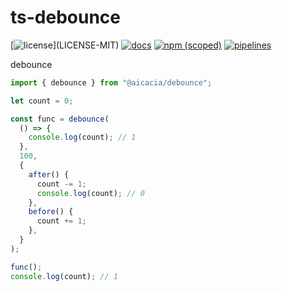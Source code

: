 # ts-debounce

[![license](https://img.shields.io/badge/license-MIT%2FApache--2.0-blue")](LICENSE-MIT)
[![docs](https://img.shields.io/badge/docs-typescript-blue.svg)](https://aicacia.gitlab.io/libs/ts-debounce/)
[![npm (scoped)](https://img.shields.io/npm/v/@aicacia/debounce)](https://www.npmjs.com/package/@aicacia/debounce)
[![pipelines](https://gitlab.com/aicacia/libs/ts-debounce/badges/master/pipeline.svg)](https://gitlab.com/aicacia/libs/ts-debounce/-/pipelines)

debounce

```ts
import { debounce } from "@aicacia/debounce";

let count = 0;

const func = debounce(
  () => {
    console.log(count); // 1
  },
  100,
  {
    after() {
      count -= 1;
      console.log(count); // 0
    },
    before() {
      count += 1;
    },
  }
);

func();
console.log(count); // 1
```
